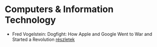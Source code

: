# Computers & Information Technology

- Fred Vogelstein: Dogfight: How Apple and Google Went to War and Started a Revolution [részletek](_details/%7Bopf.creator%7D.md#id_642)